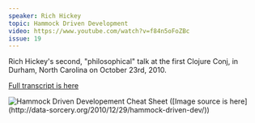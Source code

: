 ```yaml
---
speaker: Rich Hickey
topic: Hammock Driven Development
video: https://www.youtube.com/watch?v=f84n5oFoZBc
issue: 19
---
```


Rich Hickey's second, "philosophical" talk at the first Clojure Conj, in Durham, North Carolina on October 23rd, 2010. 

[Full transcript is here](https://github.com/matthiasn/talk-transcripts/blob/master/Hickey_Rich/HammockDrivenDev.md)

<img alt="Hammock Driven Developement Cheat Sheet" src="http://incanter.org/images/misc/hammock-driven-dev.png" style="max-width: 100%">
([Image source is here](http://data-sorcery.org/2010/12/29/hammock-driven-dev/))


